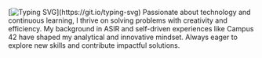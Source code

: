 [![Typing SVG](https://readme-typing-svg.herokuapp.com?font=Fira+Code&duration=2000&color=AD5121&center=true&multiline=true&repeat=false&width=500&lines=Hi!+I%E2%80%99m+Andr%C3%A9s%2C+and+this+is+my+space.;+Exploring+technology+and+solving+problems.)](https://git.io/typing-svg)
Passionate about technology and continuous learning, I thrive on solving problems with creativity and efficiency.
My background in ASIR and self-driven experiences like Campus 42 have shaped my analytical and innovative mindset.
Always eager to explore new skills and contribute impactful solutions.
